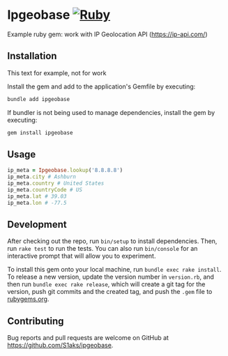 # Ipgeobase [![Ruby](https://github.com/S1aks/ipgeobase/actions/workflows/main.yml/badge.svg)](https://github.com/S1aks/ipgeobase/actions/workflows/main.yml)

Example ruby gem: work with IP Geolocation API (https://ip-api.com/)

## Installation

This text for example, not for work

Install the gem and add to the application's Gemfile by executing:

```bash
bundle add ipgeobase
```

If bundler is not being used to manage dependencies, install the gem by executing:

```bash
gem install ipgeobase
```

## Usage

```ruby
ip_meta = Ipgeobase.lookup('8.8.8.8')
ip_meta.city # Ashburn
ip_meta.country # United States
ip_meta.countryCode # US
ip_meta.lat # 39.03
ip_meta.lon # -77.5
```

## Development

After checking out the repo, run `bin/setup` to install dependencies. Then, run `rake test` to run the tests. You can also run `bin/console` for an interactive prompt that will allow you to experiment.

To install this gem onto your local machine, run `bundle exec rake install`. To release a new version, update the version number in `version.rb`, and then run `bundle exec rake release`, which will create a git tag for the version, push git commits and the created tag, and push the `.gem` file to [rubygems.org](https://rubygems.org).

## Contributing

Bug reports and pull requests are welcome on GitHub at https://github.com/S1aks/ipgeobase.
